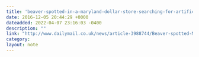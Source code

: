 ```yaml
---
title: 'beaver-spotted-in-a-maryland-dollar-store-searching-for-artificial-christmas-tree--daily-mail-online'
date: 2016-12-05 20:44:29 +0000
dateadded: 2022-04-07 23:16:03 -0400
description: ""
link: "http://www.dailymail.co.uk/news/article-3988744/Beaver-spotted-Maryland-dollar-store-searching-artificial-Christmas-tree.html"
category:
layout: note
---
```

